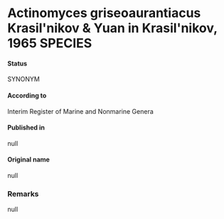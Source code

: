 # Actinomyces griseoaurantiacus Krasil'nikov & Yuan in Krasil'nikov, 1965 SPECIES

#### Status
SYNONYM

#### According to
Interim Register of Marine and Nonmarine Genera

#### Published in
null

#### Original name
null

### Remarks
null